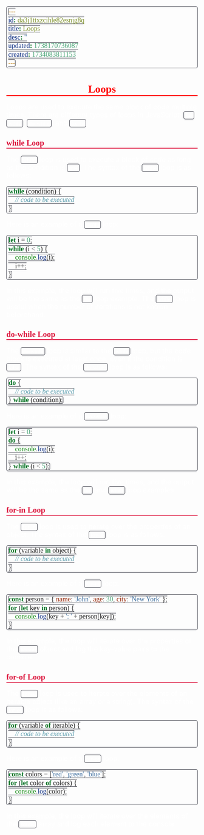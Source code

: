 ```yaml
---
id: da3j1ttxzcihle82esnjg8q
title: Loops
desc: ''
updated: 1738170736087
created: 1734083811153
---
```


<style>
    * { font-size: 18px; }
    h1 {
        color: red;
        font-weight: bold;
        border-bottom: 2px solid red; 
        font-family: 'Algerian';
        text-align: center;
        font-size: 2em;
    }
    h2 { 
        color: crimson; 
        font-weight: bold;
        font-family: 'Algerian'; 
        border-bottom: 2px solid crimson;
        font-size: 1.5em;
    }
    h3 { 
        color: rgb(255, 0, 127);
        font-weight: bold;
        text-decoration: underline;
        font-size: 1.2em;
        font-size: 1.2em;
    }
    h4 { 
        color: rgb(0, 255, 255);
        font-weight: bold;
        text-decoration: underline;
        font-size: 1em; 
    }
    h5 { 
        color: darkblue;
        font-weight: bold;
        font-style: italic;
        font-size: 0.9em;
    }
    code {
        font-family: 'Cascadia Code';
        border: 1px solid #282A36; 
        border-radius: 4px; 
        padding: 1px 4px; 
    }
    pre {
        font-family: 'Cascadia Code';
        border: 1px solid #282A36; 
        border-radius: 4px; 
        padding: 1px 4px; 
    }
    p { 
        font-style: 'Cascadia Code';
        color: white;
    }
    li { 
        margin-bottom: 10px;
        font-style: italic;
        font-weight: bold;
        color: orange;
    }
    ul { 
        margin-bottom: 10px;
        font-style: italic;
        font-weight: bold;
        color: orange;
    }
    b {
        font-weight: bold;
        color: rgb(255, 0, 0); 
    }
    u {
        text-decoration: underline;
        font-weight: bold;
        font-style: italic; 
    }
    a {
        color: #98c379;
        text-decoration: none;
    }
        a:hover {
        text-decoration: underline;
    }
    i {
        font-style: italic;
        color: yellow;
    }
</style>

# Loops

Loops are used to execute the same block of code multiple times. There are different types of loops in JavaScript: `for`, `while`, `do-while`, and `for-in`.

## while Loop

The `while` loop is used to execute a block of code as long as the condition is `true`. The syntax of the `while` loop is as follows:

```javascript
while (condition) {
    // code to be executed
}
```

Here is an example of a `while` loop:

```javascript
let i = 0;
while (i < 5) {
    console.log(i);
    i++;
}
```

In this example, the loop will run five times, and the output will be the same as the `for` loop example. The `while` loop is useful when the number of iterations is not known beforehand.

## do-while Loop

The `do-while` loop is similar to the `while` loop, but the code block is executed at least once, even if the condition is `false`. The syntax of the `do-while` loop is as follows:

```javascript
do {
    // code to be executed
} while (condition);
```

Here is an example of a `do-while` loop:

```javascript
let i = 0;
do {
    console.log(i);
    i++;
} while (i < 5);
```

In this example, the loop will run five times, and the output will be the same as the `for` and `while` loop examples.

## for-in Loop

The `for-in` loop is used to iterate over the properties of an object. The syntax of the `for-in` loop is as follows:

```javascript
for (variable in object) {
    // code to be executed
}
```

Here is an example of a `for-in` loop:

```javascript
const person = { name: 'John', age: 30, city: 'New York' };
for (let key in person) {
    console.log(key + ': ' + person[key]);
}
```

In this example, the loop will iterate over the properties of the `person` object and log the key-value pairs to the console.

## for-of Loop

The `for-of` loop is used to iterate over the elements of an iterable object (like an array or a string). The syntax of the `for-of` loop is as follows:

```javascript
for (variable of iterable) {
    // code to be executed
}
```

Here is an example of a `for-of` loop:

```javascript
const colors = ['red', 'green', 'blue'];
for (let color of colors) {
    console.log(color);
}
```

In this example, the loop will iterate over the elements of the `colors` array and log each element to the console.
